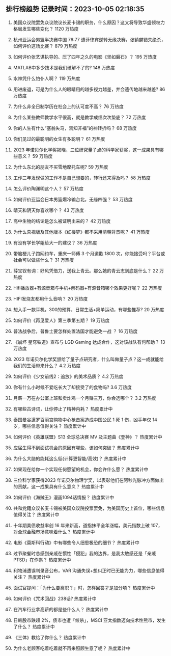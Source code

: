 
## 排行榜趋势 记录时间：2023-10-05 02:18:35
  
  1. 美国众议院罢免众议院议长麦卡锡的职务，什么原因？这又将导致华盛顿权力格局发生哪些变化？ 1120 万热度
    
  2. 杭州亚运会男篮半决赛中国 76:77 遭菲律宾逆转无缘决赛，张镇麟错失绝杀，如何评价这场比赛？ 879 万热度
    
  3. 如何评价张艺谋执导的、压了四年之久的电影《坚如磐石》？ 195 万热度
    
  4. MATLAB中多少技术是我们破解不了的? 148 万热度
    
  5. 水神凭什么怕仆人啊？ 119 万热度
    
  6. 用进废退，可是为什么人的眼睛用的越多视力越差，并会遗传地越来越差? 86 万热度
    
  7. 为什么非全日制学历在社会上的认可度不高？ 76 万热度
    
  8. 为什么某些教师教学水平很高，就是教学成绩次次垫底？ 72 万热度
    
  9. 你的人生有什么“塞翁失马，焉知非福”的神转折吗？ 68 万热度
    
  10. 你们见过的最聪明的女生有多聪明？ 61 万热度
    
  11. 2023 年诺贝尔化学奖揭晓，三位研究量子点的科学家获奖，这一成果具有哪些意义？ 59 万热度
    
  12. 为什么东北的朋友不买雪地摩托车呢? 59 万热度
    
  13. 工作三年发现做的工作不是自己想要的，转行还来得及吗？ 58 万热度
    
  14. 怎么评价陶渊明这个人？ 57 万热度
    
  15. 如何评价亚运会日本男篮爆冷输台北，无缘四强？ 53 万热度
    
  16. 晴天和阴天你喜欢哪个？ 43 万热度
    
  17. 高中生物的结论是怎么被证明出来的？ 42 万热度
    
  18. 为什么央视版及其他版本《红楼梦》都不采用清朝背景呢？ 41 万热度
    
  19. 有没有学长学姐给大一的建议？ 36 万热度
    
  20. 带脑梗儿子跑网约车，重庆一师傅 3 个月道歉 1800 次，你能接受吗？平台或社会可以做些什么？ 31 万热度
    
  21. 薛宝钗有词：好风凭借力，送我上青云。那么她的青云志到底是什么？ 22 万热度
    
  22. Hifi播放器+有源音箱与手机+解码器+有源音箱哪个效果更好呢？ 22 万热度
    
  23. HIFI发烧友都用什么音响？ 20 万热度
    
  24. 想入手一款耳机，300的预算，日常生活+简单运动，有哪些推荐? 20 万热度
    
  25. 如何评价《再见爱人》第三季第五期？ 19 万热度
    
  26. 普法战争后，普鲁士要怎样处置法国才能避免一战 ？ 16 万热度
    
  27. 《崩坏 星穹铁道》宣布与 LGD Gaming 达成合作，这对该战队有何帮助？ 13 万热度
    
  28. 2023 年诺贝尔化学奖颁给了量子点研究者，什么叫做量子点？这一成就能给我们的生活带来什么？ 4.2 万热度
    
  29. 如何评价《少女前线2：追放》的美术品质？ 4.2 万热度
    
  30. 你有什么小时候不爱吃长大了却接受了的食物吗? 3.6 万热度
    
  31. 月薪一万在办公室上班和卖炸鸡一个月赚三万，你会选哪个？ 3.2 万热度
    
  32. 有哪些古诗词，让你停止了精神内耗？ 热度累计中
    
  33. 泰国曼谷暹罗百丽宫购物中心枪击案造成中国公民 1 死 1 伤，凶手年仅 14 岁，哪些信息值得关注？ 热度累计中
    
  34. 如何评价《英雄联盟》S13 全球总决赛 MV 及主题曲《登神》？ 热度累计中
    
  35. 应届生得不到面试机会的原因有哪些，该如何突破？ 热度累计中
    
  36. 为什么大脑的能耗这么低(计算更智能/高效)？ 热度累计中
    
  37. 如果现在给你一个实现任何愿望的机会，你会许什么愿？ 热度累计中
    
  38. 三位科学家获得2023 年诺贝尔物理学奖，以表彰他们在阿秒光脉冲方面做出的贡献，这一成果具有什么意义？ 热度累计中
    
  39. 如何评价《海贼王》漫画1094话情报？ 热度累计中
    
  40. 共和党籍众议长麦卡锡被美国众议院投票罢免，为美国历史上首位，哪些信息值得关注？ 热度累计中
    
  41. 十年期美债收益率创 16 年来新高，道指抹平全年涨幅，美元指数上破 107，对全球金融市场意味着什么？ 热度累计中
    
  42. 电影《莫斯科行动》中有哪些令人细思极恐的细节？ 热度累计中
    
  43. 过节聚餐时总感到亲戚在惯性「侵犯」我的边界，是我太敏感还是「亲戚PTSD」在作祟？ 热度累计中
    
  44. 利物浦遭误判录音公布，VAR 沟通失误+想纠正时已无能为力，哪些信息值得关注？ 热度累计中
    
  45. 面试官提问：「为什么要离职？」时，怎样回答才是加分项？ 热度累计中
    
  46. 如何评价《咒术回战》238话? 热度累计中
    
  47. 在汽车行业拿高薪的都是些什么人？ 热度累计中
    
  48. 日韩股市跌超 2%，债市也遭「绞杀」，MSCI 亚太指数迈向技术性熊市，发生了什么？ 热度累计中
    
  49. 《三体》教给了你什么？ 热度累计中
    
  50. 为什么老顾客吃着吃着就不再来照顾生意了呢？ 热度累计中
    
